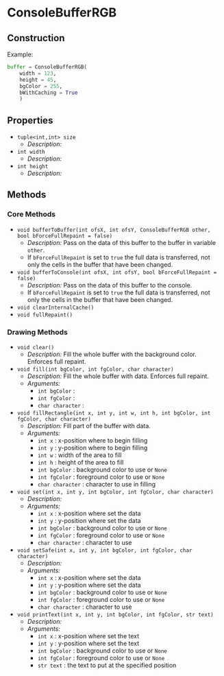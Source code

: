 ConsoleBufferRGB
================

Construction
------------

Example:

```python
buffer = ConsoleBufferRGB(
	width = 123,
	height = 45,
	bgColor = 255,
	bWithCaching = True
	)
```

Properties
----------

* `tuple<int,int> size`
	* *Description:* 
* `int width`
	* *Description:* 
* `int height`
	* *Description:* 

Methods
-------

### Core Methods

* `void bufferToBuffer(int ofsX, int ofsY, ConsoleBufferRGB other, bool bForceFullRepaint = false)`
	* *Description:* Pass on the data of this buffer to the buffer in variable `other`.
	* If `bForceFullRepaint` is set to `true` the full data is transferred, not only the cells in the buffer that have been changed.
* `void bufferToConsole(int ofsX, int ofsY, bool bForceFullRepaint = false)`
	* *Description:* Pass on the data of this buffer to the console.
	* If `bForceFullRepaint` is set to `true` the full data is transferred, not only the cells in the buffer that have been changed.
* `void clearInternalCache()`
* `void fullRepaint()`

### Drawing Methods

* `void clear()`
	* *Description:* Fill the whole buffer with the background color. Enforces full repaint.
* `void fill(int bgColor, int fgColor, char character)`
	* *Description:* Fill the whole buffer with data. Enforces full repaint.
	* *Arguments:*
		* `int bgColor` : 
		* `int fgColor` : 
		* `char character` : 
* `void fillRectangle(int x, int y, int w, int h, int bgColor, int fgColor, char character)`
	* *Description:* Fill part of the buffer with data.
	* *Arguments:*
		* `int x` : x-position where to begin filling
		* `int y` : y-position where to begin filling
		* `int w` : width of the area to fill
		* `int h` : height of the area to fill
		* `int bgColor` : background color to use or `None`
		* `int fgColor` : foreground color to use or `None`
		* `char character` : character to use in filling
* `void set(int x, int y, int bgColor, int fgColor, char character)`
	* *Description:* 
	* *Arguments:*
		* `int x` : x-position where set the data
		* `int y` : y-position where set the data
		* `int bgColor` : background color to use or `None`
		* `int fgColor` : foreground color to use or `None`
		* `char character` : character to use
* `void setSafe(int x, int y, int bgColor, int fgColor, char character)`
	* *Description:* 
	* *Arguments:*
		* `int x` : x-position where set the data
		* `int y` : y-position where set the data
		* `int bgColor` : background color to use or `None`
		* `int fgColor` : foreground color to use or `None`
		* `char character` : character to use
* `void printText(int x, int y, int bgColor, int fgColor, str text)`
	* *Description:* 
	* *Arguments:*
		* `int x` : x-position where set the text
		* `int y` : y-position where set the text
		* `int bgColor` : background color to use or `None`
		* `int fgColor` : foreground color to use or `None`
		* `str text` : the text to put at the specified position








